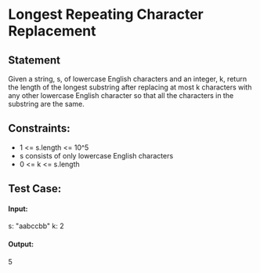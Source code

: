 # Longest Repeating Character Replacement

## Statement
Given a string, s, of lowercase English characters and an integer, k, return the length of the longest 
substring after replacing at most k characters with any other lowercase English character so that all the 
characters in  the substring are the same.

## Constraints:
- 1 <= s.length <= 10^5
- s consists of only lowercase English characters
- 0 <= k <= s.length

## Test Case:
#### Input:
s: "aabccbb"
k: 2 

#### Output:
5